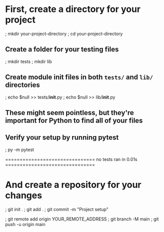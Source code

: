 # First, create a directory for your project

; mkdir your-project-directory
; cd your-project-directory

## Create a folder for your testing files

; mkdir tests
; mkdir lib

## Create module init files in both `tests/` and `lib/` directories

; echo $null  >> tests/__init__.py
; echo $null  >> lib/__init__.py

## These might seem pointless, but they're important for Python to find all of your files

## Verify your setup by running pytest

; py -m pytest

=============================== no tests ran in 0.01s ===============================

# And create a repository for your changes

; git init .
; git add .
; git commit -m "Project setup"

; git remote add origin YOUR_REMOTE_ADDRESS
; git branch -M main
; git push -u origin main
